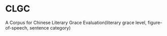 # CLGC
 A  Corpus for Chinese Literary Grace Evaluation(literary grace level, figure-of-speech, sentence category)

